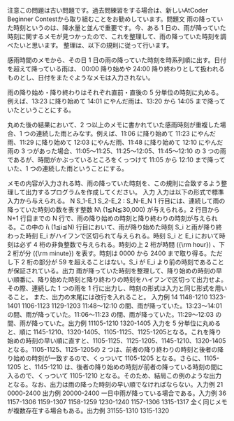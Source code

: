 注意この問題は古い問題です。過去問練習をする場合は、新しいAtCoder Beginner Contestから取り組むことをお勧めしています。問題文
雨の降っていた時刻というのは、降水量と並んで重要です。今、ある 1 日の、雨が降っていた時刻に関するメモが見つかったので、これを整理して、雨の降っていた時刻を調べたいと思います。
整理は、以下の規則に従って行います。

感雨時間のメモから、その日 1 日の雨の降っていた時刻を時系列順に出す。日付を超えて降っている雨は、 00:00 降り始めや 24:00 降り終わりとして扱われるものとし、日付をまたぐようなメモは入力されない。

雨の降り始め・降り終わりはそれぞれ直前・直後の 5 分単位の時刻に丸める。例えば、13:23 に降り始めて 14:01 にやんだ雨は、13:20 から 14:05 まで降っていたということにする。

丸めた後の結果において、2 つ以上のメモに書かれていた感雨時刻が重複した場合、1 つの連続した雨とみなす。例えば、11:06 に降り始めて 11:23 にやんだ雨、11:29 に降り始めて 12:03 にやんだ雨、11:48 に降り始めて 12:10 にやんだ雨の 3 つがあった場合、11:05〜11:25、11:25〜12:05、11:45〜12:10 の 3 つの雨であるが、時間がかぶっているところをくっつけて 11:05 から 12:10 まで降っていた、1 つの連続した雨ということにする。

メモの内容が入力される時、雨の降っていた時刻を、この規則に合致するよう整理して出力するプログラムを作成してください。
入力
入力は以下の形式で標準入力から与えられる。
N
S_1-E_1
S_2-E_2
:
S_N-E_N
1 行目には、連続して雨の降っていた時刻の数を表す整数 N\ (1≦N≦30,000) が与えられる。2 行目から N+1 行目までの N 行で、雨の降り始めの時刻と降り終わりの時刻が与えられる。この中の i\ (1≦i≦N) 行目において、雨が降り始めた時刻 S_i と雨が降り終わった時刻 E_i がハイフンで区切られて与えられる。時刻 S_i と E_i において時刻は必ず 4 桁の非負整数で与えられる。時刻の上 2 桁が時間 ({\rm hour}) 、下 2 桁が分 ({\rm minute}) を表す。時刻は 0000 から 2400 まで取り得る。ただし下 2 桁の部分が 59 を超えることはない。S_i が E_i より前の時刻であることが保証されている。出力
雨が降っていた時刻を整理して、降り始めの時刻の早い順番に、降り始めた時刻と降り終わりの時刻をハイフンで区切って出力せよ。
その際、連続した 1 つの雨を 1 行に出力し、時刻の形式は入力と同じ形式を用いること。
また、出力の末尾には改行を入れること。
入力例 14
1148-1210
1323-1401
1106-1123
1129-1203
11:48〜12:10 の間、雨が降っていた。13:23〜14:01 の間、雨が降っていた。11:06〜11:23 の間、雨が降っていた。11:29〜12:03 の間、雨が降っていた。出力例 11105-1210
1320-1405
入力を 5 分単位に丸めると、順に 1145-1210、1320-1405、1105-1125、1125-1205となる。これを降り始めの時刻の早い順に直すと、1105-1125、1125-1205、1145-1210、1320-1405となる。1105-1125、1125-1205の 2 つは、前者の降り終わりの時刻と後者の降り始めの時刻が一致するので、くっついて 1105-1205 となる。さらに、1105-1205 と、1145-1210 は、後者の降り始めの時刻が前者の降っている時刻の間に入るので、くっついて 1105-1210 となる。そのため、結局この例のような出力となる。なお、出力は雨の降った時刻の早い順でなければならない。入力例 21
0000-2400
出力例 20000-2400
一日中雨が降っている場合である。入力例 36
1157-1306
1159-1307
1158-1259
1230-1240
1157-1306
1315-1317
全く同じメモが複数存在する場合もある。出力例 31155-1310
1315-1320